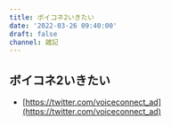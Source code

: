 ```yaml
---
title: ボイコネ2いきたい
date: '2022-03-26 09:40:00'
draft: false
channel: 雑記
---
```

## ボイコネ2いきたい

- [https://twitter.com/voiceconnect_ad](https://twitter.com/voiceconnect_ad)
